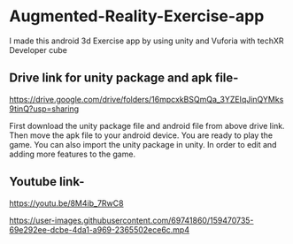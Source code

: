 # Augmented-Reality-Exercise-app
I made this android 3d Exercise app by using unity and Vuforia with techXR Developer cube

## Drive link for unity package and apk file-
https://drive.google.com/drive/folders/16mpcxkBSQmQa_3YZEIqJinQYMks9tinQ?usp=sharing

First download the unity package file and android file from above drive link. 
Then move the apk file to your android device. You are ready to play the game. 
You can also import the unity package in unity. In order to edit and adding more features to the game.

## Youtube link- 
https://youtu.be/8M4ib_7RwC8




https://user-images.githubusercontent.com/69741860/159470735-69e292ee-dcbe-4da1-a969-2365502ece6c.mp4

